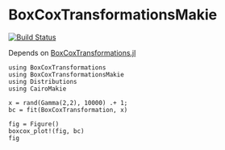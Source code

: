 # BoxCoxTransformationsMakie

[![Build Status](https://github.com/lindemann09/BoxCoxTransformationsMakie.jl/actions/workflows/CI.yml/badge.svg?branch=main)](https://github.com/lindemann09/BoxCoxTransformationsMakie.jl/actions/workflows/CI.yml?query=branch%3Amain)

Depends on [BoxCoxTransformations.jl](https://github.com/lindemann09/BoxCoxTransformations.jl)

```
using BoxCoxTransformations
using BoxCoxTransformationsMakie
using Distributions
using CairoMakie

x = rand(Gamma(2,2), 10000) .+ 1;
bc = fit(BoxCoxTransformation, x)

fig = Figure()
boxcox_plot!(fig, bc)
fig
```